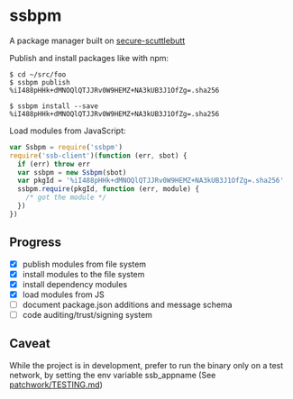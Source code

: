 # ssbpm

A package manager built on
[secure-scuttlebutt](https://github.com/ssbc/secure-scuttlebutt/)

Publish and install packages like with npm:
```
$ cd ~/src/foo
$ ssbpm publish
%iI488pHHk+dMNOQlQTJJRv0W9HEMZ+NA3kUB3J1OfZg=.sha256 
```
```
$ ssbpm install --save %iI488pHHk+dMNOQlQTJJRv0W9HEMZ+NA3kUB3J1OfZg=.sha256 
```

Load modules from JavaScript:
```js
var Ssbpm = require('ssbpm')
require('ssb-client')(function (err, sbot) {
  if (err) throw err
  var ssbpm = new Ssbpm(sbot)
  var pkgId = '%iI488pHHk+dMNOQlQTJJRv0W9HEMZ+NA3kUB3J1OfZg=.sha256'
  ssbpm.require(pkgId, function (err, module) {
    /* got the module */
  })
})
```

## Progress

- [x] publish modules from file system
- [x] install modules to the file system
- [x] install dependency modules
- [x] load modules from JS
- [ ] document package.json additions and message schema
- [ ] code auditing/trust/signing system

## Caveat

While the project is in development, prefer to run the binary only on a test network, by setting the env variable ssb_appname (See [patchwork/TESTING.md](https://github.com/ssbc/patchwork/blob/master/docs/TESTING.md))
